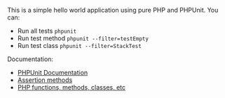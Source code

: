This is a simple hello world application using pure PHP and PHPUnit. You can:

* Run all tests `phpunit`
* Run test method `phpunit --filter=testEmpty`
* Run test class `phpunit --filter=StackTest`

Documentation:

* [PHPUnit Documentation](https://phpunit.de/manual/current/en/textui.html)
* [Assertion methods](https://phpunit.de/manual/current/en/appendixes.assertions.html)
* [PHP functions, methods, classes, etc](http://php.net/manual/en/indexes.functions.php)

